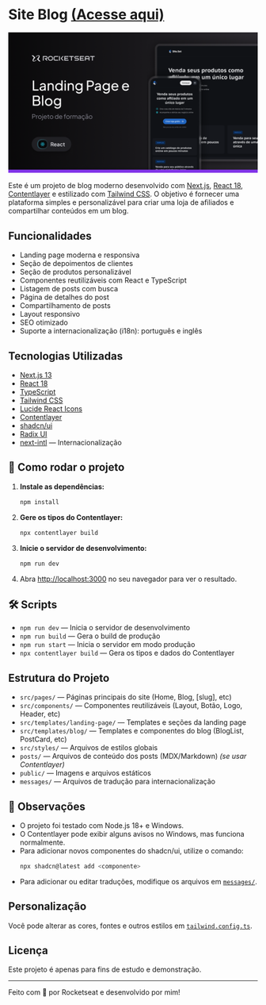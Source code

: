 # Site Blog [(Acesse aqui)](https://site-blog-samuel.vercel.app/pt)

![Imagem do Blog/Site](https://raw.githubusercontent.com/SamuelOliveiraa/site-blog/refs/heads/master/public/og-image.png)

Este é um projeto de blog moderno desenvolvido com [Next.js](https://nextjs.org/), [React 18](https://react.dev/), [Contentlayer](https://www.contentlayer.dev/) e estilizado com [Tailwind CSS](https://tailwindcss.com/). O objetivo é fornecer uma plataforma simples e personalizável para criar uma loja de afiliados e compartilhar conteúdos em um blog.

## Funcionalidades

- Landing page moderna e responsiva
- Seção de depoimentos de clientes
- Seção de produtos personalizável
- Componentes reutilizáveis com React e TypeScript
- Listagem de posts com busca
- Página de detalhes do post
- Compartilhamento de posts
- Layout responsivo
- SEO otimizado
- Suporte a internacionalização (i18n): português e inglês

## Tecnologias Utilizadas

- [Next.js 13](https://nextjs.org/)
- [React 18](https://react.dev/)
- [TypeScript](https://www.typescriptlang.org/)
- [Tailwind CSS](https://tailwindcss.com/)
- [Lucide React Icons](https://lucide.dev/)
- [Contentlayer](https://www.contentlayer.dev/)
- [shadcn/ui](https://ui.shadcn.com/)
- [Radix UI](https://www.radix-ui.com/)
- [next-intl](https://next-intl-docs.vercel.app/) — Internacionalização

## 🚀 Como rodar o projeto

1. **Instale as dependências:**

   ```sh
   npm install
   ```

2. **Gere os tipos do Contentlayer:**

   ```sh
   npx contentlayer build
   ```

3. **Inicie o servidor de desenvolvimento:**

   ```sh
   npm run dev
   ```

4. Abra [http://localhost:3000](http://localhost:3000) no seu navegador para ver o resultado.

## 🛠️ Scripts

- `npm run dev` — Inicia o servidor de desenvolvimento
- `npm run build` — Gera o build de produção
- `npm run start` — Inicia o servidor em modo produção
- `npx contentlayer build` — Gera os tipos e dados do Contentlayer

## Estrutura do Projeto

- `src/pages/` — Páginas principais do site (Home, Blog, [slug], etc)
- `src/components/` — Componentes reutilizáveis (Layout, Botão, Logo, Header, etc)
- `src/templates/landing-page/` — Templates e seções da landing page
- `src/templates/blog/` — Templates e componentes do blog (BlogList, PostCard, etc)
- `src/styles/` — Arquivos de estilos globais
- `posts/` — Arquivos de conteúdo dos posts (MDX/Markdown) _(se usar Contentlayer)_
- `public/` — Imagens e arquivos estáticos
- `messages/` — Arquivos de tradução para internacionalização

## 📝 Observações

- O projeto foi testado com Node.js 18+ e Windows.
- O Contentlayer pode exibir alguns avisos no Windows, mas funciona normalmente.
- Para adicionar novos componentes do shadcn/ui, utilize o comando:
  ```sh
  npx shadcn@latest add <componente>
  ```
- Para adicionar ou editar traduções, modifique os arquivos em [`messages/`](messages/).

## Personalização

Você pode alterar as cores, fontes e outros estilos em [`tailwind.config.ts`](tailwind.config.ts).

## Licença

Este projeto é apenas para fins de estudo e demonstração.

---

Feito com 💙 por Rocketseat e desenvolvido por mim!

